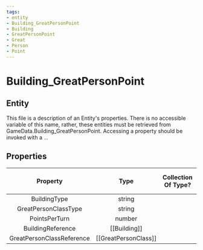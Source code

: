 ```yaml
---
tags:
- entity
- Building_GreatPersonPoint
- Building
- GreatPersonPoint
- Great
- Person
- Point
---
```

# Building_GreatPersonPoint
## Entity
This file is a description of an Entity's properties. There is no accessible variable of this name, rather, these entities must be retrieved from GameData.Building_GreatPersonPoint. Accessing a property should be invoked with a `.`.
## Properties
|	Property	|	Type	|	Collection Of Type?	|	May Be Nil?	|	Default	|	References	|	Key	|	Notes	|
|	:-:	|	:-:	|	:-:	|	:-:	|	:-:	|	:-:	|	:-:	|	-:	|
|	BuildingType	|	string	|		|		|		|	[[Building]].BuildingType	|		|	|
|	GreatPersonClassType	|	string	|		|		|		|	[[GreatPersonClass]].GreatPersonClassType	|		|	|
|	PointsPerTurn	|	number	|		|		|	0	|		|		|	|
|	BuildingReference	|	[[Building]]	|		|	✓	|		|		|		|	|
|	GreatPersonClassReference	|	[[GreatPersonClass]]	|		|	✓	|		|		|		|	|
